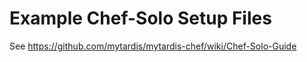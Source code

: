 Example Chef-Solo Setup Files
========
See https://github.com/mytardis/mytardis-chef/wiki/Chef-Solo-Guide
